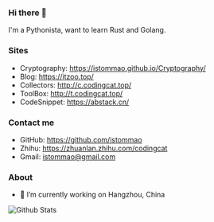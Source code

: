 ### Hi there 👋

I'm a Pythonista, want to learn Rust and Golang.

### Sites

- Cryptography: <https://istommao.github.io/Cryptography/>
- Blog: <https://itzoo.top/>
- Collectors: <http://c.codingcat.top/>
- ToolBox: <http://t.codingcat.top/>
- CodeSnippet: <https://abstack.cn/>

### Contact me

- GitHub: <https://github.com/istommao>
- Zhihu: <https://zhuanlan.zhihu.com/codingcat>
- Gmail: <istommao@gmail.com>

### About

- 🔭 I’m currently working on Hangzhou, China


![Github Stats](https://github-readme-stats.vercel.app/api?username=istommao&show_icons=true&theme=dark)

<!--
**istommao/istommao** is a ✨ _special_ ✨ repository because its `README.md` (this file) appears on your GitHub profile.

Here are some ideas to get you started:

- 🔭 I’m currently working on HangZhou
- 🌱 I’m currently learning ...
- 👯 I’m looking to collaborate on ...
- 🤔 I’m looking for help with ...
- 💬 Ask me about ...
- 📫 How to reach me: ...
- 😄 Pronouns: ...
- ⚡ Fun fact: ...
-->
